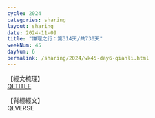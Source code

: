 ```yaml
---
cycle: 2024
categories: sharing
layout: sharing
date: 2024-11-09
title: "謙理之行：第314天/共730天"
weekNum: 45
dayNum: 6
permalink: /sharing/2024/wk45-day6-qianli.html
---
```

【經文梳理】  
[QLTITLE](QLLINK)

【背經經文】  
QLVERSE
